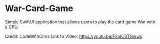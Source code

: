 # War-Card-Game
Simple SwiftUI application that allows users to play the card game War with a CPU. 

Credit: CodeWithChris
Link to Video: https://youtu.be/F2ojC6TNwws
